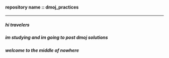 #### repository name :: dmoj_practices
---
##### hi travelers
##### im studying and im going to post dmoj solutions
##### welcome to the middle of nowhere
